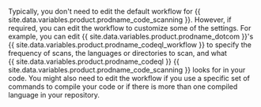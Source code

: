 Typically, you don't need to edit the default workflow for {{ site.data.variables.product.prodname_code_scanning }}. However, if required, you can edit the workflow to customize some of the settings. For example, you can edit {{ site.data.variables.product.prodname_dotcom }}'s {{ site.data.variables.product.prodname_codeql_workflow }} to specify the frequency of scans, the languages or directories to scan, and what {{ site.data.variables.product.prodname_codeql }} {{ site.data.variables.product.prodname_code_scanning }} looks for in your code. You might also need to edit the workflow if you use a specific set of commands to compile your code or if there is more than one compiled language in your repository.
